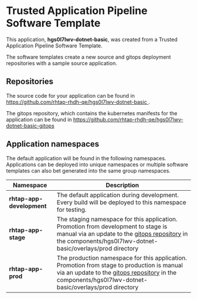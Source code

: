 # Trusted Application Pipeline Software Template

This application, **hgs0l7lwv-dotnet-basic**, was created from a Trusted Application Pipeline Software Template.

The software templates create a new source and gitops deployment repositories with a sample source application. 

## Repositories

The source code for your application can be found in [https://github.com/rhtap-rhdh-qe/hgs0l7lwv-dotnet-basic ](https://github.com/rhtap-rhdh-qe/hgs0l7lwv-dotnet-basic ).
 
The gitops repository, which contains the kubernetes manifests for the application can be found in 
[https://github.com/rhtap-rhdh-qe/hgs0l7lwv-dotnet-basic-gitops ](https://github.com/rhtap-rhdh-qe/hgs0l7lwv-dotnet-basic-gitops ) 

## Application namespaces 

The default application will be found in the following namespaces. Applications can be deployed into unique namespaces or multiple software templates can also bet generated into the same group namespaces.  

|  Namespace   |  Description   |  
| -------- | -------- |   
| **rhtap-app-development** | The default application during development. Every build will be deployed to this namespace for testing. | 
| **rhtap-app-stage** | The staging namespace for this application. Promotion from development to stage is manual via an update to the [gitops repository](https://github.com/rhtap-rhdh-qe/hgs0l7lwv-dotnet-basic-gitops ) in the components/hgs0l7lwv-dotnet-basic/overlays/prod directory |  
| **rhtap-app-prod** | The production namespace for this application. Promotion from stage to production is manual via an update to the [gitops repository](https://github.com/rhtap-rhdh-qe/hgs0l7lwv-dotnet-basic-gitops ) in the components/hgs0l7lwv-dotnet-basic/overlays/prod directory | 